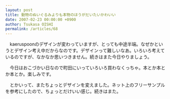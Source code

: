 ```yaml
---
layout: post
title: 動物のぬいぐるみよりも本物のほうがだいたいかわいい
date: 2007-02-23 00:00:00 +0900
author: Tsukasa OISHI
permalink: /articles/68
---
```



　kaeruspoonのデザインが変わっていますが、とっても中途半端。なぜかというとデザイン考え中だからなのです。デザインって難しいなあ。いろいろ考えているのですが、なかなか思いつきません。続きはまた今日やりましょう。  

　今日はおこづかい日なので町田にいっていろいろ買わなくっちゃ。本とか本とか本とか。楽しみです。  

　とかいって、またちょっとデザインを変えました。ネット上のフリーサンプルを参考にしたので、ちょっとだけいい感じ。続きはまた。  

